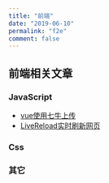 ```yaml
---
title: "前端"
date: "2019-06-10"
permalink: "f2e"
comment: false 
---
```


## 前端相关文章


### JavaScript
- [vue使用七牛上传](http://clearives.cc/page/2017-06-06-qiniu-upload/)
- [Live​Reload实时刷新网页](http://clearives.cc/page/2017-06-23-livereload/)


### Css



### 其它